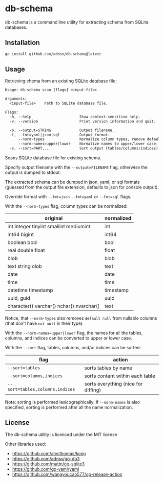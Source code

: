 # db-schema

db-schema is a command line utility for extracting schema from SQLite databases.

## Installation

```bash
go install github.com/adnsv/db-schema@latest
```

## Usage

Retrieving chema from an existing SQLite database file:


```txt
Usage: db-schema scan [flags] <input-file>

Arguments:
  <input-file>    Path to SQLite database file.

Flags:
  -h, --help                      Show context-sensitive help.
  -v, --version                   Print version information and quit.

  -o, --output=STRING             Output filename.
  -f, --fmt=yaml|json|sql         Output format.
      --norm-types                Normalize column types, remove default nulls for nullables.
      --norm-names=upper|lower    Normalize names to upper/lower case.
  -s, --sort=PART,...             Sort output (tables/columns/indices).
```

Scans SQLite database file for existing schema.

Specify output filename with the `--output=FILENAME` flag, 
otherwise the output is dumped to stdout.

The extracted schema can be dumped in json, yaml, or sql formats 
(guessed from the output file extension, defaults to json 
for console output).

Override format with `--fmt=json` `--fmt=yaml` or `--fmt=sql` flags.

With the `--norm-types` flag, column types can be normalized:

original | normalized
---------|-----------
int integer tinyint smallint mediumint   | int
int64 bigint                             | int64
boolean bool                             | bool
real double float                        | float
blob                                     | blob
text string clob                         | text
date                                     | date
time                                     | time
datetime timestamp                       | timestamp
uuid, guid                               | uuid
character() varchar() nchar() nvarchar() | text

Notice, that `--norm-types` also removes `default null` from nullable
columns (that don't have `not null` in their type).

With the `--norm-names=upper|lower` flag, the names for all
the tables, columns, and indices can be converted to upper or lower
case.

With the `--sort` flag, tables, columns, and/or indices can be sorted:

flag | action
-----|-------
`--sort=tables`                 | sorts tables by name
`--sort=columns,indices`        | sorts content within each table
`--sort=tables,columns,indices` | sorts everything (nice for diffing)

Note: sorting is performed lexicographically. If `--norm-names` is 
also specified, sorting is performed after all the name normalization.

## License

The db-schema utility is licenced under the MIT license 

Other libraries used:
- https://github.com/alecthomas/kong
- https://github.com/adnsv/go-db3
- https://github.com/mattn/go-sqlite3
- https://github.com/go-yaml/yaml
- https://github.com/wangyoucao577/go-release-action